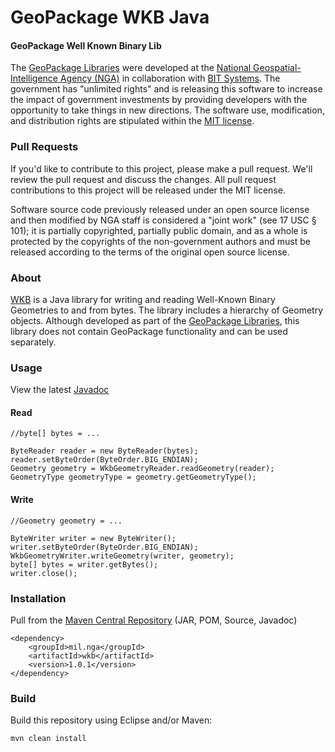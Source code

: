 # GeoPackage WKB Java

#### GeoPackage Well Known Binary Lib ####

The [GeoPackage Libraries](http://ngageoint.github.io/GeoPackage/) were developed at the [National Geospatial-Intelligence Agency (NGA)](http://www.nga.mil/) in collaboration with [BIT Systems](http://www.bit-sys.com/). The government has "unlimited rights" and is releasing this software to increase the impact of government investments by providing developers with the opportunity to take things in new directions. The software use, modification, and distribution rights are stipulated within the [MIT license](http://choosealicense.com/licenses/mit/).

### Pull Requests ###
If you'd like to contribute to this project, please make a pull request. We'll review the pull request and discuss the changes. All pull request contributions to this project will be released under the MIT license.

Software source code previously released under an open source license and then modified by NGA staff is considered a "joint work" (see 17 USC § 101); it is partially copyrighted, partially public domain, and as a whole is protected by the copyrights of the non-government authors and must be released according to the terms of the original open source license.

### About ###

[WKB](http://ngageoint.github.io/geopackage-wkb-java/) is a Java library for writing and reading Well-Known Binary Geometries to and from bytes. The library includes a hierarchy of Geometry objects. Although developed as part of the [GeoPackage Libraries](http://ngageoint.github.io/GeoPackage/), this library does not contain GeoPackage functionality and can be used separately.

### Usage ###

View the latest [Javadoc](http://ngageoint.github.io/geopackage-wkb-java/docs/api/)

#### Read ####

    //byte[] bytes = ...    
    
    ByteReader reader = new ByteReader(bytes);
    reader.setByteOrder(ByteOrder.BIG_ENDIAN);
    Geometry geometry = WkbGeometryReader.readGeometry(reader);
    GeometryType geometryType = geometry.getGeometryType();

#### Write ####

    //Geometry geometry = ...
    
    ByteWriter writer = new ByteWriter();
    writer.setByteOrder(ByteOrder.BIG_ENDIAN);
    WkbGeometryWriter.writeGeometry(writer, geometry);
    byte[] bytes = writer.getBytes();
    writer.close();

### Installation ###

Pull from the [Maven Central Repository](http://search.maven.org/#artifactdetails|mil.nga|wkb|1.0.1|jar) (JAR, POM, Source, Javadoc)

    <dependency>
        <groupId>mil.nga</groupId>
        <artifactId>wkb</artifactId>
        <version>1.0.1</version>
    </dependency>

### Build ###

Build this repository using Eclipse and/or Maven:

    mvn clean install
